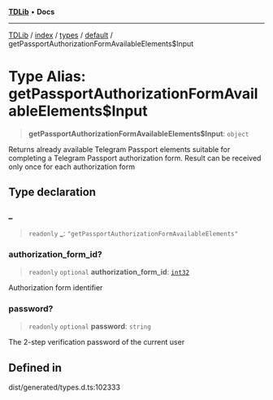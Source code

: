 [**TDLib**](../../../../../../README.md) • **Docs**

***

[TDLib](../../../../../../modules.md) / [index](../../../../../README.md) / [types](../../../README.md) / [default](../README.md) / getPassportAuthorizationFormAvailableElements$Input

# Type Alias: getPassportAuthorizationFormAvailableElements$Input

> **getPassportAuthorizationFormAvailableElements$Input**: `object`

Returns already available Telegram Passport elements suitable for completing a Telegram Passport authorization form. Result can be received only once for each authorization form

## Type declaration

### \_

> `readonly` **\_**: `"getPassportAuthorizationFormAvailableElements"`

### authorization\_form\_id?

> `readonly` `optional` **authorization\_form\_id**: [`int32`](int32.md)

Authorization form identifier

### password?

> `readonly` `optional` **password**: `string`

The 2-step verification password of the current user

## Defined in

dist/generated/types.d.ts:102333
